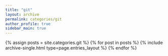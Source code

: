 ```yaml
---
title: "git"
layout: archive
permalink: categories/git
author_profile: true
sidebar_main: true
---
```



{% assign posts = site.categories.git %}
{% for post in posts %} {% include archive-single.html type=page.entries_layout %} {% endfor %}